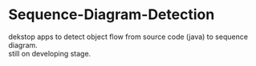 # Sequence-Diagram-Detection
dekstop apps to detect object flow from source code (java) to sequence diagram. <br/> still on developing stage.
